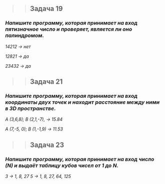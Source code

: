 >> ## Задача 19

### *Напишите программу, которая принимает на вход пятизначное число и проверяет, является ли оно палиндромом.*

_14212 -> нет_

_12821 -> да_

_23432 -> да_

>> ## Задача 21

### *Напишите программу, которая принимает на вход координаты двух точек и находит расстояние между ними в 3D пространстве.*

_A (3,6,8); B (2,1,-7), -> 15.84_

_A (7,-5, 0); B (1,-1,9) -> 11.53_

>>## Задача 23

### *Напишите программу, которая принимает на вход число (N) и выдаёт таблицу кубов чисел от 1 до N.*

_3 -> 1, 8, 27_
_5 -> 1, 8, 27, 64, 125_